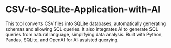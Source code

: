 # CSV-to-SQLite-Application-with-AI
This tool converts CSV files into SQLite databases, automatically generating schemas and allowing SQL queries. It also integrates AI to generate SQL queries from natural language, simplifying data analysis. Built with Python, Pandas, SQLite, and OpenAI for AI-assisted querying.

